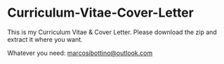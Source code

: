 # Curriculum-Vitae-Cover-Letter

This is my Curriculum Vitae &amp; Cover Letter. Please download the zip and extract it where you want.

Whatever you need: marcosibottino@outlook.com
